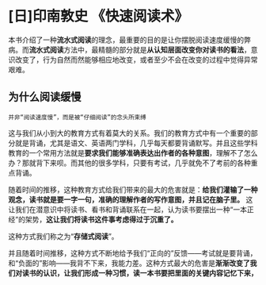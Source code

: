 # [日]印南敦史 《快速阅读术》

本书介绍了一种**流水式阅读**的理念，最重要的目的是让你摆脱阅读速度缓慢的弊病。而**流水式阅读**方法中，最精髓的部分就是**从认知层面改变你对读书的看法**，意识改变了，行为自然而然能够相应地改变，或者至少不会在改变的过程中觉得异常艰难。

## 为什么阅读缓慢
    并非“阅读速度慢”，而是被“仔细阅读”的念头所束缚
这与我们从小到大的教育方式有着莫大的关系。我们的教育方式中有一个重要的部分就是背诵，尤其是语文、英语两门学科，几乎每天都要背诵默写。并且这些学科教育的一个常用方法就是**要求我们能够准确表达出作者的各种意图**，理解不了怎么办？那就背下来呗。而其他的很多学科，只要有考试，几乎就免不了考前的各种重点背诵。

随着时间的推移，这种教育方式给我们带来的最大的危害就是：**给我们灌输了一种观念，读书就是要一字一句，准确的理解作者的写作意图，并且记在脑子里。** 这让我们在潜意识中将读书、看书和背诵联系在一起，认为读书要摆出一种“一本正经”的架势，**这让我们将读书这件事考虑得过于沉重了。**

这种方式我们称之为“**存储式阅读**”。

并且随着时间推移，这种方式不断地给予我们“正向的”反馈——考试就是要背诵，和“负面的”影响——我背不下来，我能力差。这种方式最大的危害是**渐渐改变了我们对读书的认识，让我们形成一种习惯，读一本书要把里面的关键内容记忆下来，**